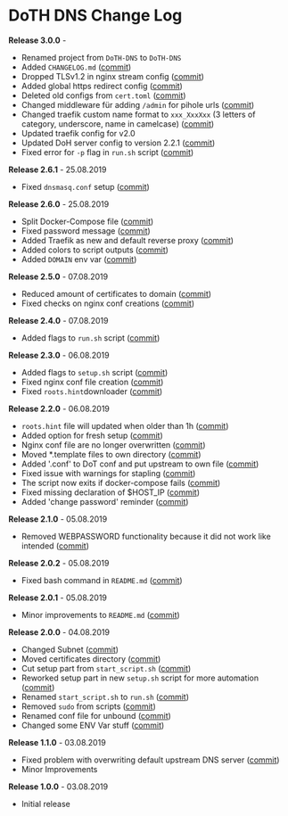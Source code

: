 # DoTH DNS Change Log

**Release 3.0.0** -
- Renamed project from `DoTH-DNS` to `DoTH-DNS`
- Added `CHANGELOG.md` ([commit](https://github.com/Cielquan/DoTH-DNS/commit/6e8dada6eaa2316508b4d95bc658cde900969d0b))
- Dropped TLSv1.2 in nginx stream config ([commit](https://github.com/Cielquan/DoTH-DNS/commit/0ab8f5f83ac02a7ccc70df8d7b7e0508ba2cb008))
- Added global https redirect config ([commit](https://github.com/Cielquan/DoTH-DNS/commit/05a2cd61040724960348a3a5d879056f84734530))
- Deleted old configs from `cert.toml` ([commit](https://github.com/Cielquan/DoTH-DNS/commit/84375bccb4141bbb80267582a3211e29ee155d52))
- Changed middleware für adding `/admin` for pihole urls ([commit](https://github.com/Cielquan/DoTH-DNS/commit/34f6dde5f46a8f4b6500dcd2f0ef7dd8ee95040b))
- Changed traefik custom name format to `xxx_XxxXxx` (3 letters of category, underscore, name in camelcase) ([commit](https://github.com/Cielquan/DoTH-DNS/commit/f90d70f4941edcf2f4d34c2cc3f78508249ac17e))
- Updated traefik config for v2.0
- Updated DoH server config to version 2.2.1 ([commit](https://github.com/Cielquan/DoTH-DNS/commit/212c9e6f3a5688ba40a071b75fb7081a619a1c1c))
- Fixed error for `-p` flag in `run.sh` script ([commit](https://github.com/Cielquan/DoTH-DNS/commit/1eae3b5fb8658022153dc02743887994aa59b447))

**Release 2.6.1** - 25.08.2019
- Fixed `dnsmasq.conf` setup ([commit](https://github.com/Cielquan/DoTH-DNS/commit/5e7f2b0526accb7f2e1faf892962b0a697906c38))

**Release 2.6.0** - 25.08.2019
- Split Docker-Compose file ([commit](https://github.com/Cielquan/DoTH-DNS/commit/ea00a3ebfc946ff858d84a02ae2d9678cb502b14))
- Fixed password message ([commit](https://github.com/Cielquan/DoTH-DNS/commit/5f2f5f0b1d3217132172ea2946c108339f26b596))
- Added Traefik as new and default reverse proxy ([commit](https://github.com/Cielquan/DoTH-DNS/commit/f7f680b1306b5fea358d5d78e90e3ec4111c6ae0))
- Added colors to script outputs ([commit](https://github.com/Cielquan/DoTH-DNS/commit/f7f680b1306b5fea358d5d78e90e3ec4111c6ae0))
- Added `DOMAIN` env var ([commit](https://github.com/Cielquan/DoTH-DNS/commit/7439e7b6e2a02b462b2f7a351c94616eaa8b711f))

**Release 2.5.0** - 07.08.2019
- Reduced amount of certificates to domain ([commit](https://github.com/Cielquan/DoTH-DNS/commit/031d52ddf0098bca91c62c904e44da414df20fa5))
- Fixed checks on nginx conf creations ([commit](https://github.com/Cielquan/DoTH-DNS/commit/cf832e506cd6bf2c5d955e49a37e963a7b5725bf))

**Release 2.4.0** - 07.08.2019
- Added flags to `run.sh` script ([commit](https://github.com/Cielquan/DoTH-DNS/commit/c4232efdb2cdae87a49ecb328e49eea7fd06287e))

**Release 2.3.0** - 06.08.2019
- Added flags to `setup.sh` script ([commit](https://github.com/Cielquan/DoTH-DNS/commit/0c58e1ac135e17b1137ee3ee649a3c4a35dc6727))
- Fixed nginx conf file creation ([commit](https://github.com/Cielquan/DoTH-DNS/commit/636c0a4ea60df39dd03007133995abcfb5dd22fb))
- Fixed `roots.hint`downloader ([commit](https://github.com/Cielquan/DoTH-DNS/commit/535cc44eaad24c4143c3e7eb01836887d0676d3a))

**Release 2.2.0** - 06.08.2019
- `roots.hint` file will updated when older than 1h ([commit](https://github.com/Cielquan/DoTH-DNS/commit/55eb020d321f2c921a76238377710e71b113aaab))
- Added option for fresh setup ([commit](https://github.com/Cielquan/DoTH-DNS/commit/55eb020d321f2c921a76238377710e71b113aaab))
- Nginx conf file are no longer overwritten ([commit](https://github.com/Cielquan/DoTH-DNS/commit/23d62361fd91835265b69caff16a4b9c8203df3b))
- Moved *.template files to own directory ([commit](https://github.com/Cielquan/DoTH-DNS/commit/8ca4b4ef55a352d54f85e3823abc775fcd800d83))
- Added '.conf' to DoT conf and put upstream to own file ([commit](https://github.com/Cielquan/DoTH-DNS/commit/8ca4b4ef55a352d54f85e3823abc775fcd800d83))
- Fixed issue with warnings for stapling ([commit](https://github.com/Cielquan/DoTH-DNS/commit/8ca4b4ef55a352d54f85e3823abc775fcd800d83))
- The script now exits if docker-compose fails ([commit](https://github.com/Cielquan/DoTH-DNS/commit/e6452effbe2d1a4e31faba9a2dfab816b4d26804))
- Fixed missing declaration of $HOST_IP ([commit](https://github.com/Cielquan/DoTH-DNS/commit/e6452effbe2d1a4e31faba9a2dfab816b4d26804))
- Added 'change password' reminder ([commit](https://github.com/Cielquan/DoTH-DNS/commit/e6452effbe2d1a4e31faba9a2dfab816b4d26804))

**Release 2.1.0** - 05.08.2019
- Removed WEBPASSWORD functionality because it did not work like intended ([commit](https://github.com/Cielquan/DoTH-DNS/commit/c603ec96cc13dbab748c1a504f414e8afe2b9a36))

**Release 2.0.2** - 05.08.2019
- Fixed bash command in `README.md` ([commit](https://github.com/Cielquan/DoTH-DNS/commit/ed86aaa2718ab33c885b27b3f153b6465cfcda79))

**Release 2.0.1** - 05.08.2019
- Minor improvements to `README.md` ([commit](https://github.com/Cielquan/DoTH-DNS/commit/d254424dedd7053b2aece03939c78eb70970d376))

**Release 2.0.0** - 04.08.2019
- Changed Subnet ([commit](https://github.com/Cielquan/DoTH-DNS/commit/a5bb6e659ba528922d122e3d669d7459563b1e89))
- Moved certificates directory ([commit](https://github.com/Cielquan/DoTH-DNS/commit/7866d6fd71c5ac6cf9f56666591016c190087ce8))
- Cut setup part from `start_script.sh` ([commit](https://github.com/Cielquan/DoTH-DNS/commit/dcfdb203eb28787aaa81362eee7d2acef409d2bd))
- Reworked setup part in new `setup.sh` script for more automation ([commit](https://github.com/Cielquan/DoTH-DNS/commit/a58be8d660321be2d3a8e219ea632ab31ea2279f))
- Renamed `start_script.sh` to `run.sh` ([commit](https://github.com/Cielquan/DoTH-DNS/commit/f1d537651b147ab106b57d0c7e8a397a556dcb9a))
- Removed `sudo` from scripts ([commit](https://github.com/Cielquan/DoTH-DNS/commit/7e8ff35ac7e372e3941fab32b957074d522fa8a6))
- Renamed conf file for unbound ([commit](https://github.com/Cielquan/DoTH-DNS/commit/0c78b24dd82c1aae2709acd80c3a77396228ac5a))
- Changed some ENV Var stuff ([commit](https://github.com/Cielquan/DoTH-DNS/commit/93f1b97fc71de90f9da73a54aae54254e67acfb5))

**Release 1.1.0** - 03.08.2019
- Fixed problem with overwriting default upstream DNS server ([commit](https://github.com/Cielquan/DoTH-DNS/commit/5fccc19555f6a4fc353a707f780bd734985d8e82))
- Minor Improvements

**Release 1.0.0** - 03.08.2019
- Initial release
